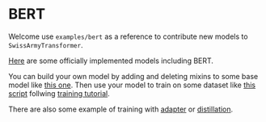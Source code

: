 # BERT

Welcome use `examples/bert` as a reference to contribute new models to `SwissArmyTransformer`.

[Here](https://github.com/THUDM/SwissArmyTransformer/tree/main/SwissArmyTransformer/model/official) are some officially implemented models including BERT.

You can build your own model by adding and deleting mixins to some base model like [this one](https://github.com/THUDM/SwissArmyTransformer/blob/main/examples/bert/bert_ft_model.py). Then use your model to train on some dataset like [this script](https://github.com/THUDM/SwissArmyTransformer/blob/main/examples/bert/finetune_bert_boolq.py) follwing [training tutorial](/tutorials/training.md).

There are also some example of training with [adapter](https://github.com/THUDM/SwissArmyTransformer/blob/main/examples/bert/finetune_bert_adapter_boolq.py) or [distillation](https://github.com/THUDM/SwissArmyTransformer/blob/main/examples/bert/finetune_distill_boolq.py).